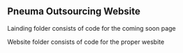 ## Pneuma Outsourcing Website
Lainding folder consists of code for the coming soon page


Website folder consists of code for the proper wesbite
